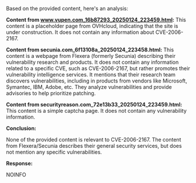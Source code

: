 Based on the provided content, here's an analysis:

**Content from www.vupen.com_16b87293_20250124_223459.html:**
This content is a placeholder page from OVHcloud, indicating that the site is under construction. It does not contain any information about CVE-2006-2167.

**Content from secunia.com_6f13108a_20250124_223458.html:**
This content is a webpage from Flexera (formerly Secunia) describing their vulnerability research and products. It does not contain any information related to a specific CVE, such as CVE-2006-2167, but rather promotes their vulnerability intelligence services. It mentions that their research team discovers vulnerabilities, including in products from vendors like Microsoft, Symantec, IBM, Adobe, etc. They analyze vulnerabilities and provide advisories to help prioritize patching.

**Content from securityreason.com_72e13b33_20250124_223459.html:**
This content is a simple captcha page. It does not contain any vulnerability information.

**Conclusion:**

None of the provided content is relevant to CVE-2006-2167. The content from Flexera/Secunia describes their general security services, but does not mention any specific vulnerabilities.

**Response:**

NOINFO